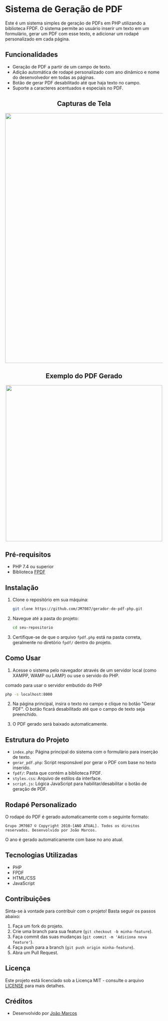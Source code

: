 ﻿# Sistema de Geração de PDF

Este é um sistema simples de geração de PDFs em PHP utilizando a biblioteca FPDF. O sistema permite ao usuário inserir um texto em um formulário, gerar um PDF com esse texto, e adicionar um rodapé personalizado em cada página.

## Funcionalidades

- Geração de PDF a partir de um campo de texto.
- Adição automática de rodapé personalizado com ano dinâmico e nome do desenvolvedor em todas as páginas.
- Botão de gerar PDF desabilitado até que haja texto no campo.
- Suporte a caracteres acentuados e especiais no PDF.

<h2 align="center">Capturas de Tela</h2>

<p align="center">
  <img src="https://blogger.googleusercontent.com/img/a/AVvXsEjLUUpwzNBwq4sAtz7O6CoewUd73jxUbFXGwPkA-nnHcZsRukxPcgcZzZxn435quyvrL1g5ccSf9U96q6ADp8X9oZtuHE9VH2aRI52brZ9H52-J7DHfjnL1kfvebL1b0KsWA5k06EZG8H0zicZLSM3PsHfRaFs_iVa-44trz6mx113uS1XMMaWMnWqXNbkk" width="800">
</p>

<h2 align="center">Exemplo do PDF Gerado</h2>

<p align="center">
  <img src="https://blogger.googleusercontent.com/img/a/AVvXsEiSYkJFL9XNLWC3xnCNLTSEXZVdqehzgSvg2PPTULqr3b9ExwIKPJYjnt1msGFzPsmPYl7moxO_yehec8ZSf1-aysf9ihEOQOZ2CqO5xXhIp--CJSlMoKB1U8zvr-QdpkFGPPQNj5PGDESU3E39rk4V7iNrs5GlPbEON64Wcl2rCjnk-CNWwZI6Id4WKwBT" width="500">
</p>

## Pré-requisitos

- PHP 7.4 ou superior
- Biblioteca [FPDF](http://www.fpdf.org/)

## Instalação

1. Clone o repositório em sua máquina:

   ```bash
   git clone https://github.com/JM7087/gerador-de-pdf-php.git
   ```

2. Navegue até a pasta do projeto:

   ```bash
   cd seu-repositorio
   ```

3. Certifique-se de que o arquivo `fpdf.php` está na pasta correta, geralmente no diretório `fpdf/` dentro do projeto.

## Como Usar

1. Acesse o sistema pelo navegador através de um servidor local (como XAMPP, WAMP ou LAMP) ou use o servido do PHP.

 comado para usar o servidor embutido do PHP
 ```bash
 php -s localhost:8000
 ```

2. Na página principal, insira o texto no campo e clique no botão "Gerar PDF". O botão ficará desabilitado até que o campo de texto seja preenchido.

3. O PDF gerado será baixado automaticamente.

## Estrutura do Projeto

- `index.php`: Página principal do sistema com o formulário para inserção de texto.
- `gerar_pdf.php`: Script responsável por gerar o PDF com base no texto inserido.
- `fpdf/`: Pasta que contém a biblioteca FPDF.
- `styles.css`: Arquivo de estilos da interface.
- `script.js`: Lógica JavaScript para habilitar/desabilitar o botão de geração de PDF.

## Rodapé Personalizado

O rodapé do PDF é gerado automaticamente com o seguinte formato:

```
Grupo JM7087 © Copyright 2010-[ANO ATUAL]. Todos os direitos reservados. Desenvolvido por João Marcos.
```

O ano é gerado automaticamente com base no ano atual.

## Tecnologias Utilizadas

- PHP
- FPDF
- HTML/CSS
- JavaScript

## Contribuições

Sinta-se à vontade para contribuir com o projeto! Basta seguir os passos abaixo:

1. Faça um fork do projeto.
2. Crie uma branch para sua feature (`git checkout -b minha-feature`).
3. Faça commit das suas mudanças (`git commit -m 'Adiciona nova feature'`).
4. Faça push para a branch (`git push origin minha-feature`).
5. Abra um Pull Request.

## Licença

Este projeto está licenciado sob a Licença MIT - consulte o arquivo [LICENSE](LICENSE) para mais detalhes.

## Créditos

- Desenvolvido por [João Marcos](https://links.jm7087.com)
